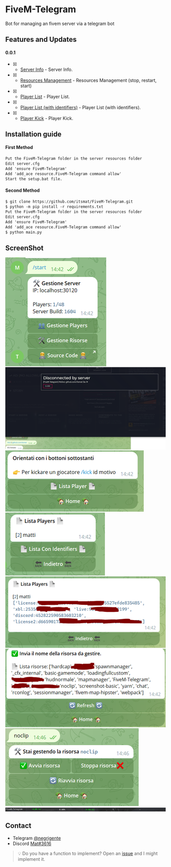 # FiveM-Telegram
Bot for managing an fivem server via a telegram bot

## Features and Updates
#### 0.0.1
- [x] - [Server Info](https://github.com/itsmat/FiveM-Telegram) - Server Info.
- [x] - [Resources Management](https://github.com/itsmat/FiveM-Telegram) - Resources Management (stop, restart, start)
- [x] - [Player List](https://github.com/itsmat/FiveM-Telegram) - Player List.
- [x] - [Player List (with identifiers)](https://github.com/itsmat/FiveM-Telegram) - Player List (with identifiers).
- [x] - [Player Kick](https://github.com/itsmat/FiveM-Telegram) - Player Kick.

## Installation guide

#### First Method
```
Put the FiveM-Telegram folder in the server resources folder
Edit server.cfg
Add 'ensure FiveM-Telegram'
Add 'add_ace resource.FiveM-Telegram command allow'
Start the setup.bat file.
```

#### Second Method
```
$ git clone https://github.com/itsmat/FiveM-Telegram.git
$ python -m pip install -r requirements.txt
Put the FiveM-Telegram folder in the server resources folder
Edit server.cfg
Add 'ensure FiveM-Telegram'
Add 'add_ace resource.FiveM-Telegram command allow'
$ python main.py
```

## ScreenShot
![home](https://github.com/itsmat/FiveM-Telegram/blob/Nuker-Tool/ScreenShot/home.PNG)
![kick](https://github.com/itsmat/FiveM-Telegram/blob/Nuker-Tool/ScreenShot/kick.PNG)
![player](https://github.com/itsmat/FiveM-Telegram/blob/Nuker-Tool/ScreenShot/player1.PNG)
![list1](https://github.com/itsmat/FiveM-Telegram/blob/Nuker-Tool/ScreenShot/playerlist1.PNG)
![list2](https://github.com/itsmat/FiveM-Telegram/blob/Nuker-Tool/ScreenShot/playerlist2.PNG)
![risorse](https://github.com/itsmat/FiveM-Telegram/blob/Nuker-Tool/ScreenShot/risorse.PNG)
![risorse2](https://github.com/itsmat/FiveM-Telegram/blob/Nuker-Tool/ScreenShot/risorse2.PNG)
![resmon](https://github.com/itsmat/FiveM-Telegram/blob/Nuker-Tool/ScreenShot/resmon.PNG)

## Contact
- Telegram [@negrigente](https://t.me/negrigente)
- Discord [Mat#3616](https://github.com/itsmat)

> 💡 Do you have a function to implement? Open an [issue](https://github.com/itsmat/FiveM-Telegram/issues/new) and I might implement it.
